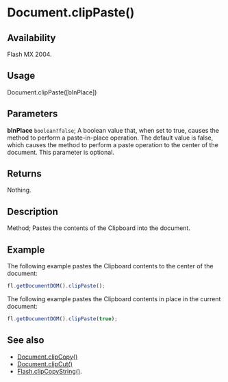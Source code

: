 # Document.clipPaste()

## Availability

Flash MX 2004.

## Usage

Document.clipPaste([bInPlace])

## Parameters

**bInPlace** `boolean?false`; A boolean value that, when set to true, causes the method to perform a paste-in-place operation. The default value is false, which causes the method to perform a paste operation to the center of the document. This parameter is optional.

## Returns

Nothing.

## Description

Method; Pastes the contents of the Clipboard into the document.

## Example

The following example pastes the Clipboard contents to the center of the document:

```javascript
fl.getDocumentDOM().clipPaste();
```

The following example pastes the Clipboard contents in place in the current document:

```javascript
fl.getDocumentDOM().clipPaste(true);
```

## See also

- [Document.clipCopy()](../Document_object/Document30.md)
- [Document.clipCut()](../Document_object/Document31.md)
- [Flash.clipCopyString()](../Flash_object/Flash6.md).
